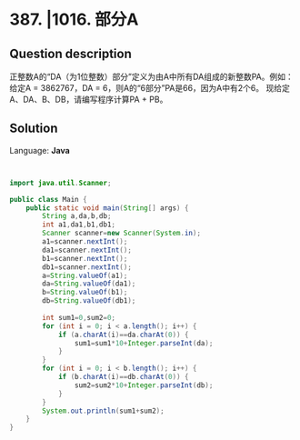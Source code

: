 # 387. |1016. 部分A

## Question description


正整数A的“DA（为1位整数）部分”定义为由A中所有DA组成的新整数PA。例如：给定A = 3862767，DA = 6，则A的“6部分”PA是66，因为A中有2个6。  现给定A、DA、B、DB，请编写程序计算PA + PB。


## Solution

Language: **Java**

```Java


import java.util.Scanner;

public class Main {
    public static void main(String[] args) {
        String a,da,b,db;
        int a1,da1,b1,db1;
        Scanner scanner=new Scanner(System.in);
        a1=scanner.nextInt();
        da1=scanner.nextInt();
        b1=scanner.nextInt();
        db1=scanner.nextInt();
        a=String.valueOf(a1);
        da=String.valueOf(da1);
        b=String.valueOf(b1);
        db=String.valueOf(db1);
        
        int sum1=0,sum2=0;
        for (int i = 0; i < a.length(); i++) {
            if (a.charAt(i)==da.charAt(0)) {
                sum1=sum1*10+Integer.parseInt(da);
            }
        }
        for (int i = 0; i < b.length(); i++) {
            if (b.charAt(i)==db.charAt(0)) {
                sum2=sum2*10+Integer.parseInt(db);
            }
        }
        System.out.println(sum1+sum2);
    }
}

```


